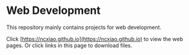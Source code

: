 # Web Development

This repository mainly contains projects for web development.

Click [https://ncxiao.github.io](https://ncxiao.github.io) to view the web pages. Or click links in this page to download files.
